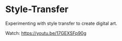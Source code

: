 # Style-Transfer

Experimenting with style transfer to create digital art.

Watch:
https://youtu.be/17GEXSFp90g
